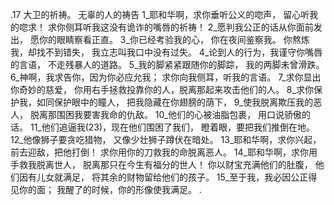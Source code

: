.17 
大卫的祈祷。 
无辜的人的祷告 
1_耶和华啊，求你垂听公义的唿声， 
留心听我的唿求！ 
求你侧耳听我这没有诡诈的嘴唇的祈祷！ 
2_愿判我公正的话从你面前发出， 
愿你的眼睛察看正直。 
3_你已经考验我的心， 
你在夜间鉴察我。 
你熬炼我，却找不到错失， 
我立志叫我口中没有过失。 
4_论到人的行为，我谨守你嘴唇的言语， 
不走残暴人的道路。 
5_我的脚紧紧跟随你的脚踪， 
我的两脚未曾滑跌。 
6_神啊，我求告你，因为你必应允我； 
求你向我侧耳，听我的言语。 
7_求你显出你奇妙的慈爱， 
你用右手拯救投靠你的人，脱离那起来攻击他们的人。 
8_求你保护我，如同保护眼中的瞳人， 
把我隐藏在你翅膀的荫下， 
9_使我脱离欺压我的恶人， 
脱离那围困我要害我命的仇敌。 
10_他们的心被油脂包裹， 
用口说骄傲的话。 
11_他们追逼我(23)，现在他们围困了我们， 
瞪着眼，要把我们推倒在地。 
12_他像狮子要贪吃猎物， 
又像少壮狮子蹲伏在暗处。 
13_耶和华啊，求你兴起，前去迎敌，把他打倒！ 
求你用你的刀救我的命脱离恶人。 
14_耶和华啊，求你用手救我脱离世人， 
脱离那只在今生有福分的世人！ 
你以财宝充满他们的肚腹， 
他们因有儿女就满足， 
将其余的财物留给他们的孩子。 
15_至于我，我必因公正得见你的面； 
我醒了的时候，你的形像使我满足。 
.
